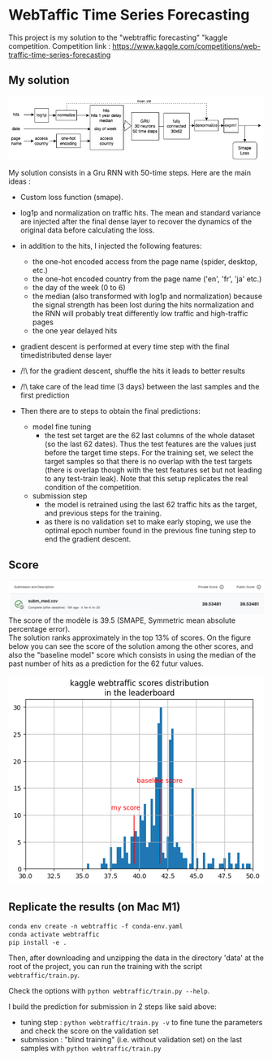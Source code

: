 # WebTaffic Time Series Forecasting

This project is my solution to the "webtraffic forecasting" "kaggle competition.
Competition link : https://www.kaggle.com/competitions/web-traffic-time-series-forecasting


## My solution

![webtraf_scheme](./images/webtraf_scheme.png)


My solution consists in a Gru RNN with 50-time steps. Here are the main ideas :

* Custom loss function (smape).
* log1p and normalization on traffic hits. The mean and standard variance are injected after the final dense layer to recover the dynamics of the original data before calculating the loss. 
* in addition to the hits, I injected the following features:

  * the one-hot encoded access from the page name (spider, desktop, etc.)
  * the one-hot encoded country from the page name ('en', 'fr', 'ja' etc.)
  * the day of the week (0 to 6)
  * the median (also transformed with log1p and normalization) because the signal strength has been lost during the hits normalization and the RNN will probably treat differently low traffic and high-traffic pages 
  * the one year delayed hits
* gradient descent is performed at every time step with the final timedistributed dense layer
* /!\ for the gradient descent, shuffle the hits it leads to better results
* /!\ take care of the lead time (3 days) between the last samples and the first prediction
* Then there are to steps to obtain the final predictions:
  * model fine tuning 
	* the test set target are the 62 last columns of the whole dataset (so the last 62 dates). Thus the test features are the values just before the target time steps. For the training set, we select the target samples so that there is no overlap with the test targets (there is overlap though with the test features set but not leading to any test-train leak). Note that this setup replicates the real condition of the competition.
  * submission step
	* the model is retrained using the last 62 traffic hits as the target, and previous steps for the training.
	* as there is no validation set to make early stoping, we use the optimal epoch number found in the previous fine tuning step to end the gradient descent. 


	
## Score

![smape](./images/capture_score.png)
The score of the modèle is 39.5 (SMAPE, Symmetric mean absolute percentage error).  
The solution ranks approximately in the top 13% of scores.
On the figure below you can see the score of the solution among the other scores, and also the "baseline model" score which consists in using the median of the past number of hits as a prediction for the 62 futur values.

![score histo](./images/scores_hist.png)



## Replicate the results (on Mac M1)

```
conda env create -n webtraffic -f conda-env.yaml
conda activate webtraffic
pip install -e .
```

Then, after downloading and unzipping the data in the directory 'data' at the root of the project, you can run the training with the script `webtraffic/train.py`.

Check the options with `python webtraffic/train.py --help`. 

I build the prediction for submission in 2 steps like said above:

* tuning step : `python webtraffic/train.py -v` to fine tune the parameters and check the score on the validation set
* submission : "blind training" (i.e. without validation set) on the last samples with `python webtraffic/train.py` 
